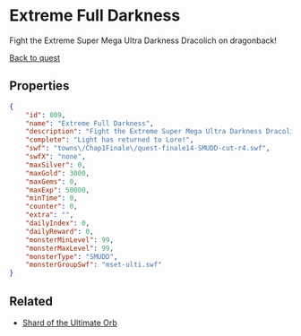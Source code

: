 # Extreme Full Darkness

Fight the Extreme Super Mega Ultra Darkness Dracolich on dragonback!

[Back to quest](../quests.md)

## Properties

```json
{
    "id": 809,
    "name": "Extreme Full Darkness",
    "description": "Fight the Extreme Super Mega Ultra Darkness Dracolich on dragonback!",
    "complete": "Light has returned to Lore!",
    "swf": "towns\/Chap1Finale\/quest-finale14-SMUDD-cut-r4.swf",
    "swfX": "none",
    "maxSilver": 0,
    "maxGold": 3000,
    "maxGems": 0,
    "maxExp": 50000,
    "minTime": 0,
    "counter": 0,
    "extra": "",
    "dailyIndex": 0,
    "dailyReward": 0,
    "monsterMinLevel": 99,
    "monsterMaxLevel": 99,
    "monsterType": "SMUDD",
    "monsterGroupSwf": "mset-ulti.swf"
}
```

## Related

- [Shard of the Ultimate Orb](../items/5852-shard-of-the-ultimate-orb.md)

